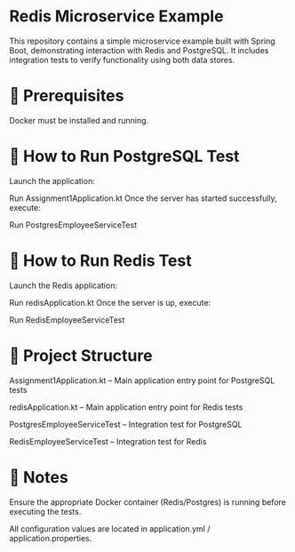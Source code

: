 # Redis Microservice Example
This repository contains a simple microservice example built with Spring Boot, demonstrating interaction with Redis and PostgreSQL. It includes integration tests to verify functionality using both data stores.

# 🚀 Prerequisites
Docker must be installed and running.

# 🧪 How to Run PostgreSQL Test
Launch the application:

Run Assignment1Application.kt
Once the server has started successfully, execute:

Run PostgresEmployeeServiceTest
# 🧪 How to Run Redis Test
Launch the Redis application:

Run redisApplication.kt
Once the server is up, execute:

Run RedisEmployeeServiceTest
# 📁 Project Structure
Assignment1Application.kt – Main application entry point for PostgreSQL tests

redisApplication.kt – Main application entry point for Redis tests

PostgresEmployeeServiceTest – Integration test for PostgreSQL

RedisEmployeeServiceTest – Integration test for Redis

# 📝 Notes
Ensure the appropriate Docker container (Redis/Postgres) is running before executing the tests.

All configuration values are located in application.yml / application.properties.
